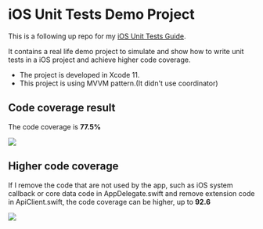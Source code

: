 # iOS Unit Tests Demo Project

This is a following up repo for my [iOS Unit Tests Guide](https://github.com/hayasilin/unit-tests-ios-guide).

It contains a real life demo project to simulate and show how to write unit tests in a iOS project and achieve higher code coverage.

- The project is developed in Xcode 11.
- This project is using MVVM pattern.(It didn't use coordinator)

## Code coverage result

The code coverage is **77.5%**

<img src="https://github.com/hayasilin/unit-tests-ios-demo-project/blob/master/resources/code_coverage_77.png">

## Higher code coverage

If I remove the code that are not used by the app, such as iOS system callback or core data code in AppDelegate.swift and remove extension code in ApiClient.swift, the code coverage can be higher, up to **92.6**

<img src="https://github.com/hayasilin/unit-tests-ios-demo-project/blob/master/resources/code_coverage_92.png">